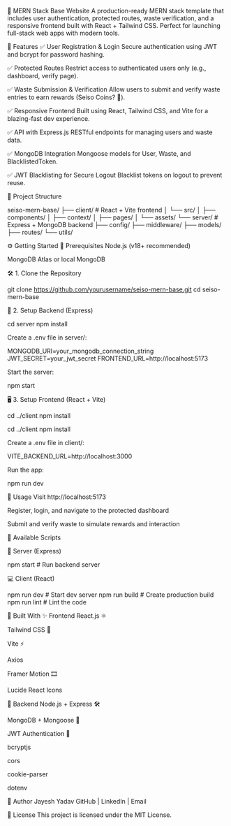 🚀 MERN Stack Base Website
A production-ready MERN stack template that includes user authentication, protected routes, waste verification, and a responsive frontend built with React + Tailwind CSS. Perfect for launching full-stack web apps with modern tools.

🌟 Features
✅ User Registration & Login
Secure authentication using JWT and bcrypt for password hashing.

✅ Protected Routes
Restrict access to authenticated users only (e.g., dashboard, verify page).

✅ Waste Submission & Verification
Allow users to submit and verify waste entries to earn rewards (Seiso Coins? 🌱).

✅ Responsive Frontend
Built using React, Tailwind CSS, and Vite for a blazing-fast dev experience.

✅ API with Express.js
RESTful endpoints for managing users and waste data.

✅ MongoDB Integration
Mongoose models for User, Waste, and BlacklistedToken.

✅ JWT Blacklisting for Secure Logout
Blacklist tokens on logout to prevent reuse.

📁 Project Structure

seiso-mern-base/
├── client/           # React + Vite frontend
│   └── src/
│       ├── components/
│       ├── context/
│       ├── pages/
│       └── assets/
└── server/           # Express + MongoDB backend
    ├── config/
    ├── middleware/
    ├── models/
    ├── routes/
    └── utils/

⚙️ Getting Started
🔧 Prerequisites
Node.js (v18+ recommended)

MongoDB Atlas or local MongoDB

🛠️ 1. Clone the Repository

git clone https://github.com/yourusername/seiso-mern-base.git
cd seiso-mern-base

🧪 2. Setup Backend (Express)

cd server
npm install

Create a .env file in server/:

MONGODB_URI=your_mongodb_connection_string
JWT_SECRET=your_jwt_secret
FRONTEND_URL=http://localhost:5173

Start the server:

npm start

🖥️ 3. Setup Frontend (React + Vite)

cd ../client
npm install

cd ../client
npm install

Create a .env file in client/:

VITE_BACKEND_URL=http://localhost:3000

Run the app:

npm run dev

🔗 Usage
Visit http://localhost:5173

Register, login, and navigate to the protected dashboard

Submit and verify waste to simulate rewards and interaction

📜 Available Scripts

🚀 Server (Express)

npm start       # Run backend server

💻 Client (React)

npm run dev     # Start dev server
npm run build   # Create production build
npm run lint    # Lint the code

🧰 Built With
✨ Frontend
React.js ⚛️

Tailwind CSS 💨

Vite ⚡

Axios

Framer Motion 🎞️

Lucide React Icons

🔧 Backend
Node.js + Express 🛠️

MongoDB + Mongoose 🧬

JWT Authentication 🔐

bcryptjs

cors

cookie-parser

dotenv

👤 Author
Jayesh Yadav
GitHub | LinkedIn | Email

🪪 License
This project is licensed under the MIT License.